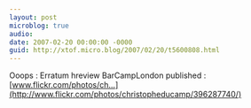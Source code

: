 ```yaml
---
layout: post
microblog: true
audio: 
date: 2007-02-20 00:00:00 -0000
guid: http://xtof.micro.blog/2007/02/20/t5600808.html
---
```

Ooops : Erratum hreview BarCampLondon published : [www.flickr.com/photos/ch...](http://www.flickr.com/photos/christopheducamp/396287740/) 
